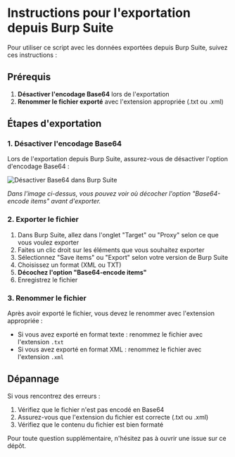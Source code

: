 # Instructions pour l'exportation depuis Burp Suite

Pour utiliser ce script avec les données exportées depuis Burp Suite, suivez ces instructions :

## Prérequis

1. **Désactiver l'encodage Base64** lors de l'exportation
2. **Renommer le fichier exporté** avec l'extension appropriée (.txt ou .xml)

## Étapes d'exportation

### 1. Désactiver l'encodage Base64

Lors de l'exportation depuis Burp Suite, assurez-vous de désactiver l'option d'encodage Base64 :

![Désactiver Base64 dans Burp Suite](https://i.imgur.com/example.png)

*Dans l'image ci-dessus, vous pouvez voir où décocher l'option "Base64-encode items" avant d'exporter.*

### 2. Exporter le fichier

1. Dans Burp Suite, allez dans l'onglet "Target" ou "Proxy" selon ce que vous voulez exporter
2. Faites un clic droit sur les éléments que vous souhaitez exporter
3. Sélectionnez "Save items" ou "Export" selon votre version de Burp Suite
4. Choisissez un format (XML ou TXT)
5. **Décochez l'option "Base64-encode items"**
6. Enregistrez le fichier

### 3. Renommer le fichier

Après avoir exporté le fichier, vous devez le renommer avec l'extension appropriée :

- Si vous avez exporté en format texte : renommez le fichier avec l'extension `.txt`
- Si vous avez exporté en format XML : renommez le fichier avec l'extension `.xml`

## Dépannage

Si vous rencontrez des erreurs :

1. Vérifiez que le fichier n'est pas encodé en Base64
2. Assurez-vous que l'extension du fichier est correcte (.txt ou .xml)
3. Vérifiez que le contenu du fichier est bien formaté

Pour toute question supplémentaire, n'hésitez pas à ouvrir une issue sur ce dépôt.